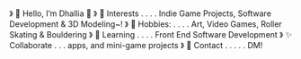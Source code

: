 》 💜 Hello, I’m Dhallia 🌸
》 💙 Interests . . . . Indie Game Projects, Software Development & 3D Modeling~!
》 💫 Hobbies:  . . . . Art, Video Games, Roller Skating & Bouldering
》 🔰 Learning  . . . . Front End Software Development
》 ✨ Collaborate . . . apps, and mini-game projects
》 📧 Contact . . . . . DM!

<!---
Dhallia/Dhallia is a ✨ special ✨ repository because its `README.md` (this file) appears on your GitHub profile.
--->
